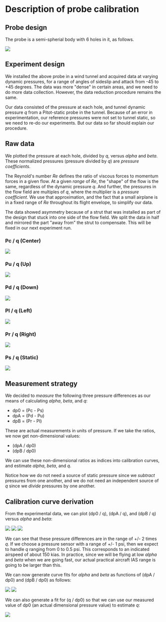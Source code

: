 # Description of probe calibration

## Probe design

The probe is a semi-spherial body with 6 holes in it, as follows.

<img src="probe_hole_nomenclature.png">

## Experiment design

We installed the above probe in a wind tunnel and acquired data at varying dynamic pressures, for a range of angles of sideslip and attack from -45 to +45 degrees. The data was more "dense" in certain areas, and we need to do more data collection. However, the data reduction procedure remains the same.

Our data consisted of the pressure at each hole, and tunnel dynamic pressure _q_ from a Pitot-static probe in the tunnel. Because of an error in experimentation, our reference pressures were not set to tunnel static, so we need to re-do our experiments. But our data so far should explain our procedure.

## Raw data

We plotted the pressure at each hole, divided by _q_, versus _alpha_ and _beta_. These normalized pressures (pressure divided by _q_) are _pressure coefficients_.

The Reynold's number _Re_ defines the ratio of viscous forces to momentum forces in a given flow. At a given _range_ of _Re_, the "shape" of the flow is the same, regardless of the dynamic pressure _q_. And further, the pressures in the flow field are multiples of _q_, where the multiplier is a _pressure coefficient_. We use that approximation, and the fact that a small airplane is in a fixed range of _Re_ throughout its flight envelope, to simplify our data.

The data showed asymmetry because of a strut that was installed as part of the design that stuck into one side of the flow field. We split the data in half and mirrored the part "away from" the strut to compensate. This will be fixed in our next experiment run.

### Pc / q (Center)

<img src="alpha_beta_to_raw_data_c.png">

### Pu / q (Up)

<img src="alpha_beta_to_raw_data_u.png">

### Pd / q (Down)

<img src="alpha_beta_to_raw_data_d.png">

### Pl / q (Left)

<img src="alpha_beta_to_raw_data_l.png">

### Pr / q (Right)

<img src="alpha_beta_to_raw_data_r.png">

### Ps / q (Static)

<img src="alpha_beta_to_raw_data_s.png">

## Measurement strategy

We decided to _measure_ the following three pressure differences as our means of calculating _alpha_, _beta_, and _q_:

* dp0 = (Pc - Ps)
* dpA = (Pd - Pu)
* dpB = (Pr - Pl)

These are actual measurements in units of pressure. If we take the ratios, we now get non-dimensional values:

* (dpA / dp0)
* (dpB / dp0)

We can use these non-dimensional ratios as indices into calibration curves, and estimate _alpha_, _beta_, and _q_.

Notice how we do not need a source of static pressure since we _subtract_ pressures from one another, and we do not need an independent source of _q_ since we _divide_ pressures by one another.

## Calibration curve derivation

From the experimental data, we can plot (dp0 / q), (dpA / q), and (dpB / q) versus _alpha_ and _beta_:

<img src="alpha_beta_to_dp0_over_q.png">
<img src="alpha_beta_to_dpa_over_q.png">
<img src="alpha_beta_to_dpb_over_q.png">

We can see that these pressure differences are in the range of +/- 2 times _q_. If we choose a pressure sensor with a range of +/- 1 psi, then we expect to handle _q_ ranging from 0 to 0.5 psi. This corresponds to an indicated airspeed of about 150 kias. In practice, since we will be flying at low _alpha_ and _beta_ when we are going fast, our actual practical aircraft IAS range is going to be larger than this.

We can now generate curve fits for _alpha_ and _beta_ as functions of (dpA / dp0) and (dpB / dp0) as follows:

<img src="calibration_alpha.png">

<img src="calibration_beta.png">

We can also generate a fit for (q / dp0) so that we can use our measured value of dp0 (an actual dimensional pressure value) to estimate _q_:

<img src="calibration_q_over_dp0.png">
